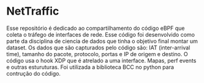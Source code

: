 # NetTraffic

Esse repositório é dedicado ao compartilhamento do código eBPF que coleta o tráfego de interfaces de rede. Esse código foi desenvolvido como parte da disciplina de ciencia de dados que tinha o objetivo final montar um dataset. Os dados que são capturados pelo código são: IAT (inter-arrival time), tamanho do pacote, protocolo, portas e IP de origem e destino.
O código usa o hook XDP que é atrelado a uma interface. Mapas, perf events e outras esturuturas. Foi utilizada a biblioteca BCC no python para contrução do código.
